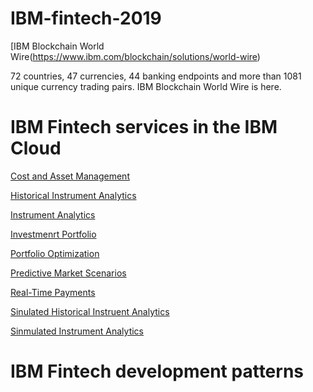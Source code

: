 # IBM-fintech-2019

[IBM Blockchain World Wire\(https://www.ibm.com/blockchain/solutions/world-wire)

72 countries, 47 currencies, 44 banking endpoints and more than 1081 unique currency trading pairs. IBM Blockchain World Wire is here.


# IBM Fintech services in the IBM Cloud

[Cost and Asset Management](https://cloud.ibm.com/catalog/services/cost-and-asset-management)

[Historical Instrument Analytics](https://cloud.ibm.com/catalog/services/historical-instrument-analytics)

[Instrument Analytics](https://cloud.ibm.com/catalog/services/instrument-analytics)

[Investmenrt Portfolio](https://cloud.ibm.com/catalog/services/investment-portfolio)

[Portfolio Optimization](https://cloud.ibm.com/catalog/services/portfolio-optimization)

[Predictive Market Scenarios](https://cloud.ibm.com/catalog/services/predictive-market-scenarios)

[Real-Time Payments](https://cloud.ibm.com/catalog/services/real-time-payments)

[Sinulated Historical Instruent Analytics](https://cloud.ibm.com/catalog/services/simulated-historical-instrument-analytics)

[Sinmulated Instrument Analytics](https://cloud.ibm.com/catalog/services/simulated-instrument-analytics)



# IBM Fintech development patterns
